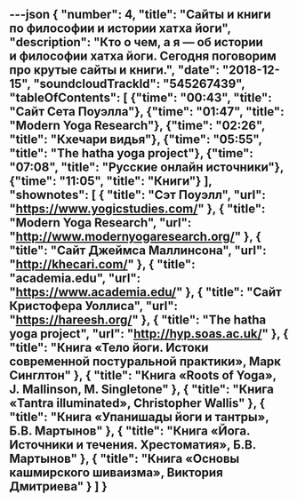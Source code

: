 ---json
{
	"number": 4,
	"title": "Сайты и&nbsp;книги по&nbsp;философии и&nbsp;истории хатха йоги",
	"description": "Кто о&nbsp;чем, а&nbsp;я&nbsp;&mdash; об&nbsp;истории и&nbsp;философии хатха йоги. Сегодня поговорим про крутые сайты и&nbsp;книги.",
	"date": "2018-12-15",
	"soundcloudTrackId": "545267439",
	"tableOfContents": [
		{"time": "00:43", "title": "Сайт Сета Поуэлла"},
		{"time": "01:47", "title": "Modern Yoga Research"},
		{"time": "02:26", "title": "Кхечари видья"},
		{"time": "05:55", "title": "The hatha yoga project"},
		{"time": "07:08", "title": "Русские онлайн источники"},
		{"time": "11:05", "title": "Книги"}
	],
	"shownotes": [
		{
			"title": "Сэт Поуэлл",
			"url": "https://www.yogicstudies.com/"
		},
		{
			"title": "Modern Yoga Research",
			"url": "http://www.modernyogaresearch.org/"
		},
		{
			"title": "Cайт Джеймса Маллинсона",
			"url": "http://khecari.com/"
		},
		{
			"title": "academia.edu",
			"url": "https://www.academia.edu/"
		},
		{
			"title": "Сайт Кристофера Уоллиса",
			"url": "https://hareesh.org/"
		},
		{
			"title": "The hatha yoga project",
			"url": "http://hyp.soas.ac.uk/"
		},
		{
			"title": "Книга &laquo;Тело йоги. Истоки современной постуральной практики&raquo;, Марк Синглтон"
		},
		{
			"title": "Книга &laquo;Roots of&nbsp;Yoga&raquo;, J.&nbsp;Mallinson, M. Singletone"
		},
		{
			"title": "Книга &laquo;Tantra illuminated&raquo;, Christopher Wallis"
		},
		{
			"title": "Книга &laquo;Упанишады йоги и&nbsp;тантры&raquo;, Б.В. Мартынов"
		},
		{
			"title": "Книга &laquo;Йога. Источники и&nbsp;течения. Хрестоматия&raquo;, Б.В. Мартынов"
		},
		{
			"title": "Книга &laquo;Основы кашмирского шиваизма&raquo;, Виктория Дмитриева"
		}
	]
}
---
